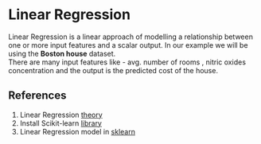# Linear Regression  
Linear Regression is a linear approach of modelling a relationship between one or more input features and a scalar output. In our example we will be using the **Boston house** dataset.  
There are many input features like - avg. number of rooms , nitric oxides concentration and the output is the predicted cost of the house.

## References  
1. Linear Regression [theory](https://machinelearningmastery.com/linear-regression-for-machine-learning/)  
2. Install Scikit-learn [library](https://scikit-learn.org/stable/install.html)  
3. Linear Regression model in [sklearn](https://scikit-learn.org/stable/modules/generated/sklearn.linear_model.LinearRegression.html)
